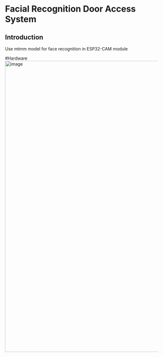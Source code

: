 # **Facial Recognition Door Access System**
## Introduction
Use mtmm model for face recognition in ESP32-CAM module

#Hardware
<img width="959" alt="image" src="https://github.com/PhanThuan091/Facial-Recognition-Door-Access-System/assets/130080159/868070c7-0a1c-4666-ad17-5759033aedaa"><br>

